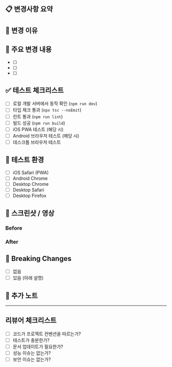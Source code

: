 ## 📋 변경사항 요약

<!-- 이 PR에서 무엇을 변경했는지 간단히 설명해주세요 -->

## 🎯 변경 이유

<!-- 왜 이 변경이 필요한지 설명해주세요 (관련 이슈 번호가 있다면 #123 형식으로) -->

## 🔧 주요 변경 내용

<!-- 체크리스트 형식으로 주요 변경사항을 나열해주세요 -->
- [ ]
- [ ]
- [ ]

## ✅ 테스트 체크리스트

<!-- 테스트한 항목을 체크해주세요 -->
- [ ] 로컬 개발 서버에서 동작 확인 (`npm run dev`)
- [ ] 타입 체크 통과 (`npx tsc --noEmit`)
- [ ] 린트 통과 (`npm run lint`)
- [ ] 빌드 성공 (`npm run build`)
- [ ] iOS PWA 테스트 (해당 시)
- [ ] Android 브라우저 테스트 (해당 시)
- [ ] 데스크톱 브라우저 테스트

## 📱 테스트 환경

<!-- 테스트한 환경을 체크해주세요 -->
- [ ] iOS Safari (PWA)
- [ ] Android Chrome
- [ ] Desktop Chrome
- [ ] Desktop Safari
- [ ] Desktop Firefox

## 📸 스크린샷 / 영상

<!-- UI 변경이 있다면 스크린샷이나 영상을 첨부해주세요 -->

### Before
<!-- 변경 전 스크린샷 -->

### After
<!-- 변경 후 스크린샷 -->

## 🚨 Breaking Changes

<!-- 기존 기능에 영향을 주는 변경사항이 있나요? -->
- [ ] 없음
- [ ] 있음 (아래 설명)

<!-- Breaking change가 있다면 상세히 설명해주세요 -->

## 📝 추가 노트

<!-- 리뷰어가 알아야 할 추가 정보가 있다면 작성해주세요 -->

---

## 리뷰어 체크리스트

<!-- 리뷰어용 - PR 작성자는 수정하지 마세요 -->
- [ ] 코드가 프로젝트 컨벤션을 따르는가?
- [ ] 테스트가 충분한가?
- [ ] 문서 업데이트가 필요한가?
- [ ] 성능 이슈는 없는가?
- [ ] 보안 이슈는 없는가?

